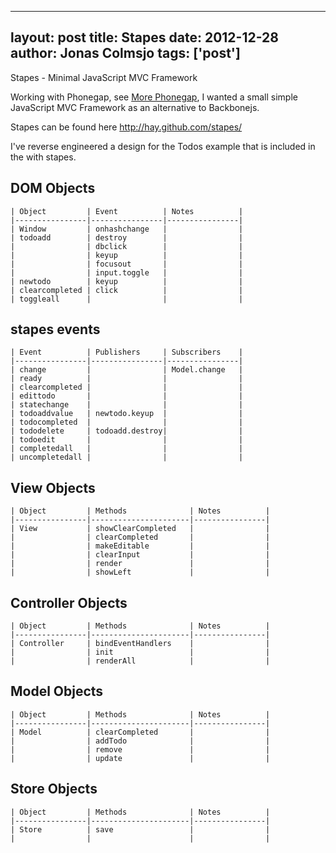 
---
layout: post
title: Stapes 
date: 2012-12-28
author: Jonas Colmsjo
tags: ['post']
---

Stapes - Minimal JavaScript MVC Framework 





Working with Phonegap, see [More Phonegap](/121220_More-Phonegap),
I wanted a small simple JavaScript MVC Framework as an alternative to Backbonejs.

Stapes can be found here http://hay.github.com/stapes/

I've reverse engineered a design for the Todos example that is included in the with
stapes.


## DOM Objects

```
| Object         | Event          | Notes          |
|----------------|----------------|----------------|
| Window         | onhashchange   |                |
| todoadd        | destroy        |                |
|                | dbclick        |                |
|                | keyup          |                |
|                | focusout       |                |
|                | input.toggle   |                |
| newtodo        | keyup          |                |
| clearcompleted | click          |                |
| toggleall      |                |                |
```


## stapes events

```
| Event          | Publishers     | Subscribers    |
|----------------|----------------|----------------|
| change         |                | Model.change   |
| ready          |                |                |
| clearcompleted |                |                |
| edittodo       |                |                |
| statechange    |                |                |
| todoaddvalue   | newtodo.keyup  |                |
| todocompleted  |                |                |
| tododelete     | todoadd.destroy|                |
| todoedit       |                |                |
| completedall   |                |                |
| uncompletedall |                |                |
```


## View Objects

```
| Object         | Methods              | Notes          |
|----------------|----------------------|----------------|
| View           | showClearCompleted   |                |
|                | clearCompleted       |                |
|                | makeEditable         |                |
|                | clearInput           |                |
|                | render               |                |
|                | showLeft             |                |
```


## Controller Objects

```
| Object         | Methods              | Notes          |
|----------------|----------------------|----------------|
| Controller     | bindEventHandlers    |                |
|                | init                 |                |
|                | renderAll            |                |
```


## Model Objects

```
| Object         | Methods              | Notes          |
|----------------|----------------------|----------------|
| Model          | clearCompleted       |                |
|                | addTodo              |                |
|                | remove               |                |
|                | update               |                |
```

## Store Objects

```
| Object         | Methods              | Notes          |
|----------------|----------------------|----------------|
| Store          | save                 |                |
|                |                      |                |
```


